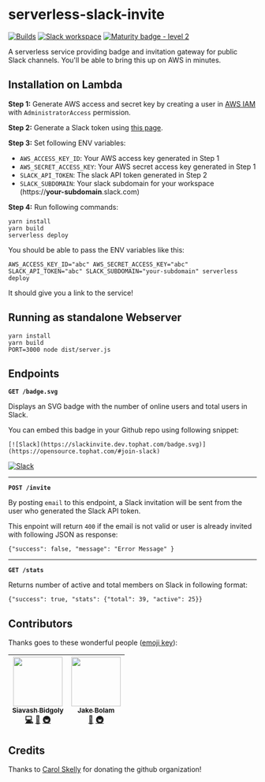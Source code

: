 # serverless-slack-invite
[![Builds](https://img.shields.io/circleci/project/github/tophat/serverless-slack-invite.svg)](https://circleci.com/gh/tophat/serverless-slack-invite)
[![Slack workspace](https://slackinvite.dev.tophat.com/badge.svg)](https://opensource.tophat.com/#join-slack)
[![Maturity badge - level 2](https://img.shields.io/badge/Maturity-Level%202%20--%20First%20Release-yellowgreen.svg)](https://github.com/tophat/getting-started/blob/master/scorecard.md)

A serverless service providing badge and invitation gateway for public Slack channels. You'll be able to bring this up on AWS in minutes.

## Installation on Lambda

**Step 1:** Generate AWS access and secret key by creating a user in [AWS IAM](https://console.aws.amazon.com/iam/home) with `AdministratorAccess` permission.

**Step 2:** Generate a Slack token using [this page](https://api.slack.com/custom-integrations/legacy-tokens).

**Step 3:** Set following ENV variables:
- `AWS_ACCESS_KEY_ID`: Your AWS access key generated in Step 1
- `AWS_SECRET_ACCESS_KEY`: Your AWS secret access key generated in Step 1
- `SLACK_API_TOKEN`: The slack API token generated in Step 2
- `SLACK_SUBDOMAIN`: Your slack subdomain for your workspace (https://**your-subdomain**.slack.com)

**Step 4:** Run following commands:

```
yarn install
yarn build
serverless deploy
```

You should be able to pass the ENV variables like this:

```
AWS_ACCESS_KEY_ID="abc" AWS_SECRET_ACCESS_KEY="abc" SLACK_API_TOKEN="abc" SLACK_SUBDOMAIN="your-subdomain" serverless deploy
```

It should give you a link to the service!

## Running as standalone Webserver

```
yarn install
yarn build
PORT=3000 node dist/server.js
```

## Endpoints

**`GET /badge.svg`**

Displays an SVG badge with the number of online users and total users in Slack.

You can embed this badge in your Github repo using following snippet:

```
[![Slack](https://slackinvite.dev.tophat.com/badge.svg)](https://opensource.tophat.com/#join-slack)
```
[![Slack](https://slackinvite.dev.tophat.com/badge.svg)](https://opensource.tophat.com/#join-slack)

----

**`POST /invite`**

By posting `email` to this endpoint, a Slack invitation will be sent from the user who generated the Slack API token.

This enpoint will return `400` if the email is not valid or user is already invited with following JSON as response:

```{"success": false, "message": "Error Message" }```

----

**`GET /stats`**

Returns number of active and total members on Slack in following format:

```{"success": true, "stats": {"total": 39, "active": 25}}```


## Contributors

Thanks goes to these wonderful people ([emoji key](https://github.com/kentcdodds/all-contributors#emoji-key)):

<!-- ALL-CONTRIBUTORS-LIST:START - Do not remove or modify this section -->
<!-- prettier-ignore -->
| [<img src="https://avatars2.githubusercontent.com/u/445636?s=460&v=4" width="100px;"/><br /><sub><b>Siavash Bidgoly</b></sub>](http://github.com/syavash)<br />[💻](https://github.com/tophat/serverless-slack-invite/commits?author=syavash "Code") [📖](https://github.com/tophat/serverless-slack-invite/commits?author=syavash "Documentation") [🚇](#infra-syavash "Infrastructure (Hosting, Build-Tools, etc)") | [<img src="https://avatars2.githubusercontent.com/u/3534236?v=4" width="100px;"/><br /><sub><b>Jake Bolam</b></sub>](https://jakebolam.com)<br />[📖](https://github.com/tophat/serverless-slack-invite/commits?author=jakebolam "Documentation") [🚇](#infra-jakebolam "Infrastructure (Hosting, Build-Tools, etc)") |
| :---: | :---: |
<!-- ALL-CONTRIBUTORS-LIST:END -->

## Credits
Thanks to [Carol Skelly](https://github.com/iatek) for donating the github organization!
